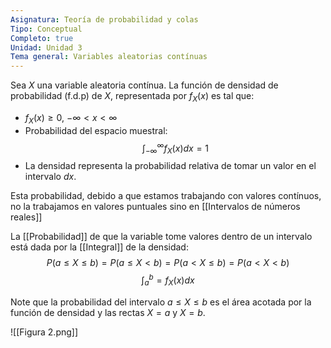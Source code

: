 ```yaml
---
Asignatura: Teoría de probabilidad y colas
Tipo: Conceptual
Completo: true
Unidad: Unidad 3
Tema general: Variables aleatorias contínuas
---
```

Sea $X$ una variable aleatoria contínua. La función de densidad de probabilidad (f.d.p) de $X$, representada por $f_X(x)$ es tal que:

- $f_X(x)\geq 0$,    $-\infty < x < \infty$
- Probabilidad del espacio muestral:
$$\int_{-\infty}^{\infty}f_X(x)dx=1$$
- La densidad representa la probabilidad relativa de tomar un valor en el intervalo $dx$.


Esta probabilidad, debido a que estamos trabajando con valores contínuos, no la trabajamos en valores puntuales sino en [[Intervalos de números reales]]

La [[Probabilidad]] de que la variable tome valores dentro de un intervalo está dada por la [[Integral]] de la densidad:
$$P(a\leq X\leq b)=P(a\leq X < b)=P(a<X\leq b)=P(a<X<b)$$
$$\int_{a}^{b}=f_X(x)dx$$

Note que la probabilidad del intervalo $a\leq X\leq b$ es el área acotada por la función de densidad y las rectas $X=a$ y $X=b$.

![[Figura 2.png]]
